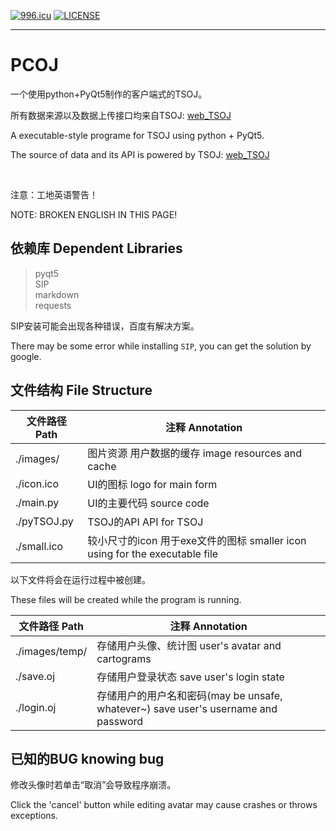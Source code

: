 [![996.icu](https://img.shields.io/badge/link-996.icu-red.svg)](https://996.icu)
[![LICENSE](https://img.shields.io/badge/license-Anti%20996-blue.svg)](https://github.com/996icu/996.ICU/blob/master/LICENSE)

---

# PCOJ
一个使用python+PyQt5制作的客户端式的TSOJ。

所有数据来源以及数据上传接口均来自TSOJ: [web_TSOJ](https://acm.nuist.edu.cn/)

A executable-style programe for TSOJ using python + PyQt5.

The source of data and its API is powered by TSOJ: [web_TSOJ](https://acm.nuist.edu.cn/)

<br />

注意：工地英语警告！

NOTE: BROKEN ENGLISH IN THIS PAGE!

## 依赖库  Dependent Libraries
> pyqt5<br />
> SIP<br />
> markdown<br />
> requests

SIP安装可能会出现各种错误，百度有解决方案。

There may be some error while installing `SIP`, you can get the solution by google.

## 文件结构  File Structure

|文件路径  Path|注释 Annotation|
|-------------|---------------|
|./images/|图片资源 用户数据的缓存  image resources and cache|
|./icon.ico|UI的图标  logo for main form|
|./main.py|UI的主要代码  source code|
|./pyTSOJ.py|TSOJ的API  API for TSOJ|
|./small.ico|较小尺寸的icon 用于exe文件的图标  smaller icon using for the executable file|

以下文件将会在运行过程中被创建。

These files will be created while the program is running.

|文件路径  Path|注释 Annotation|
|-------------|---------------|
|./images/temp/|存储用户头像、统计图  user's avatar and cartograms|
|./save.oj|存储用户登录状态  save user's login state|
|./login.oj|存储用户的用户名和密码(may be unsafe, whatever~)  save user's username and password|

## 已知的BUG  knowing bug
修改头像时若单击“取消”会导致程序崩溃。

Click the 'cancel' button while editing avatar may cause crashes or throws exceptions.
